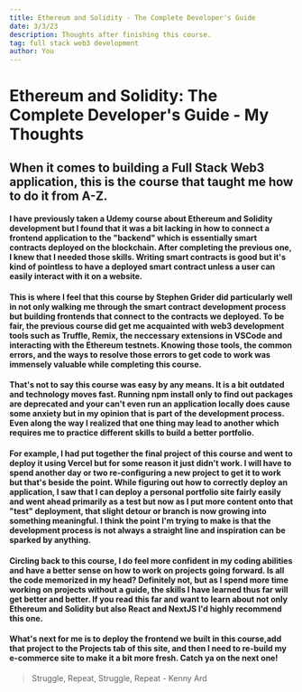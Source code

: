 ```yaml
---
title: Ethereum and Solidity - The Complete Developer's Guide
date: 3/3/23
description: Thoughts after finishing this course.
tag: full stack web3 development
author: You
---
```


# Ethereum and Solidity: The Complete Developer's Guide - My Thoughts

## When it comes to building a Full Stack Web3 application, this is the course that taught me how to do it from A-Z.

#### I have previously taken a Udemy course about Ethereum and Solidity development but I found that it was a bit lacking in how to connect a frontend application to the "backend" which is essentially smart contracts deployed on the blockchain. After completing the previous one, I knew that I needed those skills. Writing smart contracts is good but it's kind of pointless to have a deployed smart contract unless a user can easily interact with it on a website.

#### This is where I feel that this course by Stephen Grider did particularly well in not only walking me through the smart contract development process but building frontends that connect to the contracts we deployed. To be fair, the previous course did get me acquainted with web3 development tools such as Truffle, Remix, the neccessary extensions in VSCode and interacting with the Ethereum testnets. Knowing those tools, the common errors, and the ways to resolve those errors to get code to work was immensely valuable while completing this course.

#### That's not to say this course was easy by any means. It is a bit outdated and technology moves fast. Running npm install only to find out packages are deprecated and your can't even run an application locally does cause some anxiety but in my opinion that is part of the development process. Even along the way I realized that one thing may lead to another which requires me to practice different skills to build a better portfolio.

#### For example, I had put together the final project of this course and went to deploy it using Vercel but for some reason it just didn't work. I will have to spend another day or two re-configuring a new project to get it to work but that's beside the point. While figuring out how to correctly deploy an application, I saw that I can deploy a personal portfolio site fairly easily and went ahead primarily as a test but now as I put more content onto that "test" deployment, that slight detour or branch is now growing into something meaningful. I think the point I'm trying to make is that the development process is not always a straight line and inspiration can be sparked by anything.

#### Circling back to this course, I do feel more confident in my coding abilities and have a better sense on how to work on projects going forward. Is all the code memorized in my head? Definitely not, but as I spend more time working on projects without a guide, the skills I have learned thus far will get better and better. If you read this far and want to learn about not only Ethereum and Solidity but also React and NextJS I'd highly recommend this one. 

#### What's next for me is to deploy the frontend we built in this course,add that project to the Projects tab of this site, and then I need to re-build my e-commerce site to make it a bit more fresh. Catch ya on the next one!

> Struggle, Repeat, Struggle, Repeat - Kenny Ard
